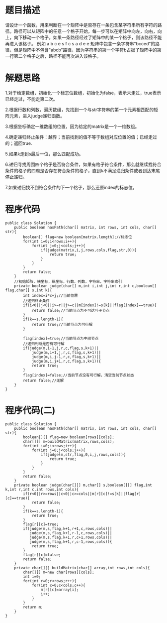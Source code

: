 # 题目描述
请设计一个函数，用来判断在一个矩阵中是否存在一条包含某字符串所有字符的路径。路径可以从矩阵中的任意一个格子开始，每一步可以在矩阵中向左，向右，向上，向下移动一个格子。如果一条路径经过了矩阵中的某一个格子，则该路径不能再进入该格子。 例如 a b c e s f c s a d e e 矩阵中包含一条字符串"bcced"的路径，但是矩阵中不包含"abcb"路径，因为字符串的第一个字符b占据了矩阵中的第一行第二个格子之后，路径不能再次进入该格子。

# 解题思路
1.对于给定数组，初始化一个标志位数组，初始化为false，表示未走过，true表示已经走过，不能走第二次。

2.根据行数和列数，遍历数组，先找到一个与str字符串的第一个元素相匹配的矩阵元素，进入judge递归函数。

3.根据坐标确定一维数组的位置，因为给定的matrix是一个一维数组。

4.确定递归终止条件：越界；当前找到的值不等于数组对应位置的值；已经走过的；返回true.

5.如果k走到s最后一位，那么匹配成功。

6.递归寻找周围四个格子是否符合条件，如果有格子符合条件，那么就继续找符合条件的格子的四周是否存在符合条件的格子，直到k不满足递归条件或者到达末尾停止递归。

7.如果递归找不到符合条件的下一个格子，那么还原index的标志位。

# 程序代码

```
public class Solution {
    public boolean hasPath(char[] matrix, int rows, int cols, char[] str){
        boolean[] flag=new boolean[matrix.length];//标志位
        for(int i=0;i<rows;i++){
            for(int j=0;j<cols;j++){
                if(judge(matrix,i,j,rows,cols,flag,str,0)){
                    return true;
                }
            }
        }
        return false;
    }
    //初始矩阵，横坐标，纵坐标，行数，列数，字符串，字符串索引
    private boolean judge(char[] m,int i,int j,int r,int c,boolean[] flag,char[] s,int k){
        int index=i*c+j;//当前位置
        //递归终止条件
        if(i<0||j<0||i>=r||j>=c||m[index]!=s[k]||flag[index]==true){
            return false;//当前节点为不可达叶子节点
        }
        if(k==s.length-1){
            return true;//当前节点为可行解
        }
        
        flag[index]=true;//当前节点为中间节点
        //递归判断是否有可行解
        if(judge(m,i-1,j,r,c,flag,s,k+1)||
            judge(m,i+1,j,r,c,flag,s,k+1)||
            judge(m,i,j-1,r,c,flag,s,k+1)||
            judge(m,i,j+1,r,c,flag,s,k+1)){
            return true;
        }
        flag[index]=false;//当前节点没有可行解，清空当前节点状态
        return false;//无解
    }
}
```
# 程序代码(二)
```
public class Solution {
    public boolean hasPath(char[] matrix, int rows, int cols, char[] str){
        boolean[][] flag=new boolean[rows][cols];
        char[][] m=buildMatrix(matrix,rows,cols);
        for(int i=0;i<rows;i++){
            for(int j=0;j<cols;j++){
                if(judge(m,str,flag,0,i,j,rows,cols)){
                    return true;
                }
            }
        }
        return false;
    }
    private boolean judge(char[][] m,char[] s,boolean[][] flag,int k,int r,int c,int rows,int cols){
        if(r<0||r>=rows||c<0||c>=cols||m[r][c]!=s[k]||flag[r][c]==true){
            return false;
        }
        if(k==s.length-1){
            return true;
        }
        flag[r][c]=true;
        if(judge(m,s,flag,k+1,r+1,c,rows,cols)||
           judge(m,s,flag,k+1,r-1,c,rows,cols)||
           judge(m,s,flag,k+1,r,c+1,rows,cols)||
           judge(m,s,flag,k+1,r,c-1,rows,cols)){
            return true;
        }
        flag[r][c]=false;
        return false;
    }
    private char[][] buildMatrix(char[] array,int rows,int cols){
        char[][] m=new char[rows][cols];
        int i=0;
        for(int r=0;r<rows;r++){
            for(int c=0;c<cols;c++){
                m[r][c]=array[i];
                i++;
            }
        }
        return m;
    }
}
```
